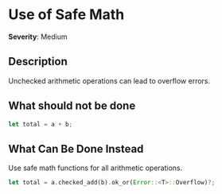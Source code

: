 # Use of Safe Math

**Severity**: Medium

## Description

Unchecked arithmetic operations can lead to overflow errors.

## What should not be done

```rust
let total = a + b;
```

## What Can Be Done Instead

Use safe math functions for all arithmetic operations.

```rust
let total = a.checked_add(b).ok_or(Error::<T>::Overflow)?;
```


